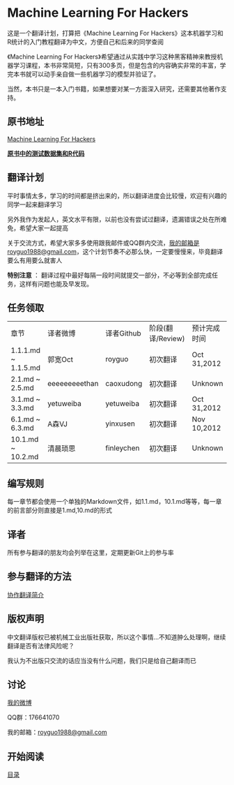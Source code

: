 Machine Learning For Hackers
===========================

这是一个翻译计划，打算把《Machine Learning For Hackers》这本机器学习和R统计的入门教程翻译为中文，方便自己和后来的同学查阅

《Machine Learning For Hackers》希望通过从实践中学习这种黑客精神来教授机器学习课程，本书非常简短，只有300多页，但是包含的内容确实非常的丰富，学完本书就可以动手亲自做一些机器学习的模型并验证了。

当然，本书只是一本入门书籍，如果想要对某一方面深入研究，还需要其他著作支持。

## 原书地址 ##
[Machine Learning For Hackers](http://vdisk.weibo.com/s/eatEe/1350873740)

[**原书中的测试数据集和R代码**](https://github.com/royguo/ML_Hackers_Data)

## 翻译计划 ##
平时事情太多，学习的时间都是挤出来的，所以翻译进度会比较慢，欢迎有兴趣的同学一起来翻译学习

另外我作为发起人，英文水平有限，以前也没有尝试过翻译，遗漏错误之处在所难免，希望大家一起提高

关于交流方式，希望大家多多使用跟我邮件或QQ群内交流，我的邮箱是royguo1988@gmail.com，这个计划节奏不必那么快，一定要慢慢来，毕竟翻译要么有用要么就害人

**特别注意** ： 翻译过程中最好每隔一段时间就提交一部分，不必等到全部完成任务，这样有问题也能及早发现。

## 任务领取 ##
<table width="100%">
    <tr>
        <td>章节</td>
        <td>译者微博</td>
        <td>译者Github</td>
        <td>阶段(翻译/Review)</td>
        <td>预计完成时间</td>
    </tr>
    <tr>
        <td>1.1.1.md ~ 1.1.5.md</td>
        <td>郭宽Oct</td>
        <td>royguo</td>
        <td>初次翻译</td>
        <td>Oct 31,2012</td>
    </tr>
    <tr>
        <td>2.1.md ~ 2.5.md</td>
        <td>eeeeeeeeethan</td>
        <td>caoxudong</td>
        <td>初次翻译</td>
        <td>Unknown</td>
    </tr>
    <tr>
        <td>3.1.md ~ 3.3.md</td>
        <td>yetuweiba</td>
        <td>yetuweiba</td>
        <td>初次翻译</td>
        <td>Oct 31,2012</td>
    </tr>
    <tr>
        <td>6.1.md ~ 6.3.md</td>
        <td>A森VJ</td>
        <td>yinxusen</td>
        <td>初次翻译</td>
        <td>Nov 10,2012</td>
    </tr>
    <tr>
        <td>10.1.md ~ 10.2.md</td>
        <td>清晨琐思</td>
        <td>finleychen</td>
        <td>初次翻译</td>
        <td>Unknown</td>
    </tr>
</table>


## 编写规则 ##
每一章节都会使用一个单独的Markdown文件，如1.1.md，10.1.md等等，每一章的前言部分则直接是1.md,10.md的形式

## 译者 ##
所有参与翻译的朋友均会列举在这里，定期更新Git上的参与率

## 参与翻译的方法 ##
[协作翻译简介](<https://github.com/royguo/ml_hackers/blob/master/collaboration.md>)

## 版权声明 ##
中文翻译版权已被机械工业出版社获取，所以这个事情...不知道肿么处理啊，继续翻译是否有法律风险呢？

我认为不出版只交流的话应当没有什么问题，我们只是给自己翻译而已


## 讨论 ##
[我的微博](http://weibo.com/royguo1988)

QQ群：176641070

我的邮箱：royguo1988@gmail.com

## 开始阅读 ##

[目录](<https://github.com/royguo/ml_hackers/blob/master/list.md>)